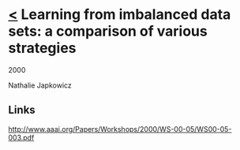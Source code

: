 
# [<](../README.md) Learning from imbalanced data sets: a comparison of various strategies

2000

Nathalie Japkowicz

## Links

http://www.aaai.org/Papers/Workshops/2000/WS-00-05/WS00-05-003.pdf
